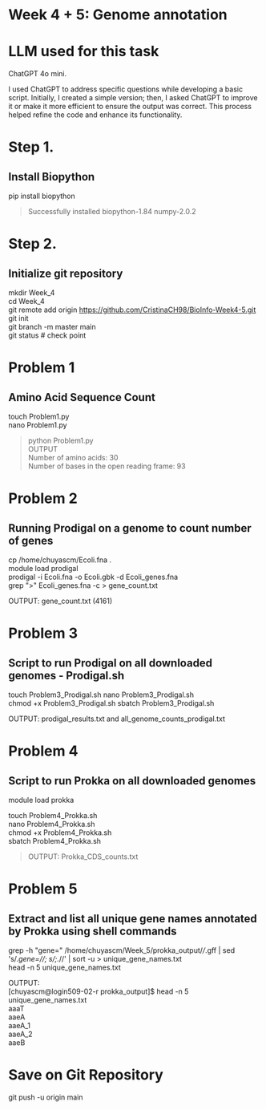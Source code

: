 # Week 4 + 5: Genome annotation
# LLM used for this task

ChatGPT 4o mini.  

I used ChatGPT to address specific questions while developing a basic script. Initially, I created a simple version; then, I asked ChatGPT to improve it or make it more efficient to ensure the output was correct. This process helped refine the code and enhance its functionality.

# Step 1. 

## Install Biopython 
pip install biopython  
> Successfully installed biopython-1.84 numpy-2.0.2

# Step 2. 

## Initialize git repository 
mkdir Week_4    
cd Week_4    
git remote add origin https://github.com/CristinaCH98/BioInfo-Week4-5.git  
git init   
git branch -m master main  
git status # check point  

# Problem 1  
## Amino Acid Sequence Count
touch Problem1.py  
nano Problem1.py  
> python Problem1.py    
OUTPUT   
> Number of amino acids: 30    
>Number of bases in the open reading frame: 93  

# Problem 2
## Running Prodigal on a genome to count number of genes  

cp /home/chuyascm/Ecoli.fna .  
module load prodigal  
prodigal -i Ecoli.fna -o Ecoli.gbk -d Ecoli_genes.fna  
grep ">" Ecoli_genes.fna -c > gene_count.txt  

OUTPUT: gene_count.txt (4161)

# Problem 3
## Script to run Prodigal on all downloaded genomes - Prodigal.sh 
touch Problem3_Prodigal.sh 
nano Problem3_Prodigal.sh  
chmod +x Problem3_Prodigal.sh
sbatch Problem3_Prodigal.sh

OUTPUT: prodigal_results.txt  and all_genome_counts_prodigal.txt

# Problem 4
## Script to run Prokka on all downloaded genomes

module load prokka    

touch Problem4_Prokka.sh   
nano  Problem4_Prokka.sh  
chmod +x Problem4_Prokka.sh  
sbatch  Problem4_Prokka.sh  
> OUTPUT: Prokka_CDS_counts.txt  

# Problem 5
## Extract and list all unique gene names annotated by Prokka using shell commands

grep -h "gene=" /home/chuyascm/Week_5/prokka_output/*/*.gff | sed 's/.*gene=//; s/;.*//' | sort -u > unique_gene_names.txt  
head -n 5 unique_gene_names.txt  

 OUTPUT:   
[chuyascm@login509-02-r prokka_output]$ head -n 5 unique_gene_names.txt  
aaaT  
aaeA  
aaeA_1  
aaeA_2  
aaeB  

# Save on Git Repository
 
git push -u origin main
